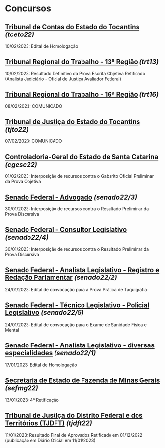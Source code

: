 # Concursos

## [Tribunal de Contas do Estado do Tocantins](./tceto22/) *(tceto22)*
10/02/2023: Edital de Homologação

## [Tribunal Regional do Trabalho - 13ª Região](./trt13/) *(trt13)*
10/02/2023: Resultado Definitivo da Prova Escrita Objetiva Retificado (Analista Judiciário - Oficial de Justiça Avaliador Federal)

## [Tribunal Regional do Trabalho - 16ª Região](./trt16/) *(trt16)*
08/02/2023: COMUNICADO

## [Tribunal de Justiça do Estado do Tocantins](./tjto22/) *(tjto22)*
07/02/2023: COMUNICADO

## [Controladoria-Geral do Estado de Santa Catarina](./cgesc22/) *(cgesc22)*
01/02/2023: Interposição de recursos contra o Gabarito Oficial Preliminar da Prova Objetiva

## [Senado Federal - Advogado](./senado22-3/) *(senado22/3)*
30/01/2023: Interposição de recursos contra o Resultado Preliminar da Prova Discursiva

## [Senado Federal - Consultor Legislativo](./senado22-4/) *(senado22/4)*
30/01/2023: Interposição de recursos contra o Resultado Preliminar da Prova Discursiva

## [Senado Federal - Analista Legislativo - Registro e Redação Parlamentar](./senado22-2/) *(senado22/2)*
24/01/2023: Edital de convocação para a Prova Prática de Taquigrafia

## [Senado Federal - Técnico Legislativo - Policial Legislativo](./senado22-5/) *(senado22/5)*
24/01/2023: Edital de convocação para o Exame de Sanidade Física e Mental

## [Senado Federal - Analista Legislativo - diversas especialidades](./senado22-1/) *(senado22/1)*
17/01/2023: Edital de Homologação

## [Secretaria de Estado de Fazenda de Minas Gerais](./sefmg22/) *(sefmg22)*
13/01/2023: 4ª Retificação

## [Tribunal de Justiça do Distrito Federal e dos Territórios (TJDFT)](./tjdft22/) *(tjdft22)*
11/01/2023: Resultado Final de Aprovados Retificado em 01/12/2022 (publicação em Diário Oficial em 11/01/2023)
